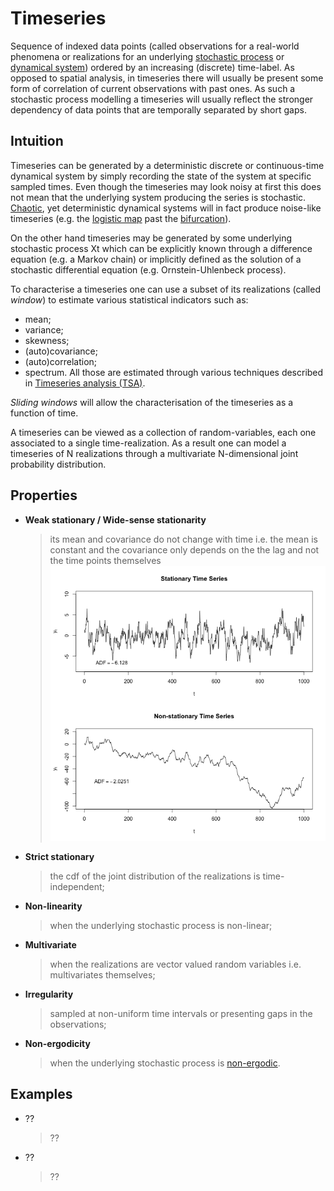 # Timeseries
Sequence of indexed data points (called observations for a real-world phenomena or realizations for an underlying [stochastic process](./StochasticProcess.md) or [dynamical system](./DynamicalSystem.md)) ordered by an increasing (discrete) time-label. 
As opposed to spatial analysis, in timeseries there will usually be present some form of correlation of current observations with past ones. 
As such a stochastic process modelling a timeseries will usually reflect the stronger dependency of data points that are temporally separated by short gaps.

## Intuition
Timeseries can be generated by a deterministic discrete or continuous-time dynamical system by simply recording the state of the system at specific sampled times. 
Even though the timeseries may look noisy at first this does not mean that the underlying system producing the series is stochastic. 
[Chaotic](./Chaos.md), yet deterministic dynamical systems will in fact produce noise-like timeseries (e.g. the [logistic map](./LogisticMap.md) past the [bifurcation](Bifurcation.md)).

On the other hand timeseries may be generated by some underlying stochastic process Xt which can be explicitly known through a difference equation (e.g. a Markov chain) or implicitly defined as the solution of a stochastic differential equation (e.g. Ornstein-Uhlenbeck process).

To characterise a timeseries one can use a subset of its realizations (called _window_) to estimate various statistical indicators such as:
- mean;
- variance;
- skewness;
- (auto)covariance;
- (auto)correlation;
- spectrum.
All those are estimated through various techniques described in [Timeseries analysis (TSA)](./TimeseriesAnalysis.md).

_Sliding windows_ will allow the characterisation of the timeseries as a function of time.

A timeseries can be viewed as a collection of random-variables, each one associated to a single time-realization. As a result one can model a timeseries of N realizations through a multivariate N-dimensional joint probability distribution.

## Properties
* __Weak stationary / Wide-sense stationarity__ 
  > its mean and covariance do not change with time i.e. the mean is constant and the covariance only depends on the the lag and not the time points themselves 
  ![stationary-nonstationary](../figures/Timeseries_1.png)
* __Strict stationary__
  > the cdf of the joint distribution of the realizations is time-independent;
* __Non-linearity__
  > when the underlying stochastic process is non-linear;
* __Multivariate__
  > when the realizations are vector valued random variables i.e. multivariates themselves;
* __Irregularity__
  > sampled at non-uniform time intervals or presenting gaps in the observations;
* __Non-ergodicity__
  > when the underlying stochastic process is [non-ergodic](./Ergodicity.md).

## Examples
* ??
  > ??
* ??
  > ??
